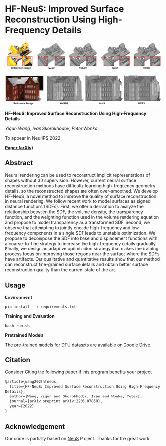 # HF-NeuS: Improved Surface Reconstruction Using High-Frequency Details

<p align="center">
  <img src="imgs/fig.png" alt="demo">
</p>

<p align="center">
  <img src="imgs/fig2.png" alt="demo">
</p>

**HF-NeuS: Improved Surface Reconstruction Using High-Frequency Details** 

*Yiqun Wang, Ivan Skorokhodov, Peter Wonka*

To appear in NeurIPS 2022 

**[Paper (arXiv)](https://arxiv.org/abs/2206.07850)**

## Abstract
Neural rendering can be used to reconstruct implicit representations of shapes without 3D supervision. However, current neural surface reconstruction methods have difficulty learning high-frequency geometry details, so the reconstructed shapes are often over-smoothed. We develop HF-NeuS, a novel method to improve the quality of surface reconstruction in neural rendering. We follow recent work to model surfaces as signed distance functions (SDFs). First, we offer a derivation to analyze the relationship between the SDF, the volume density, the transparency function, and the weighting function used in the volume rendering equation and propose to model transparency as a transformed SDF. Second, we observe that attempting to jointly encode high-frequency and low-frequency components in a single SDF leads to unstable optimization. We propose to decompose the SDF into base and displacement functions with a coarse-to-fine strategy to increase the high-frequency details gradually. Finally, we design an adaptive optimization strategy that makes the training process focus on improving those regions near the surface where the SDFs have artifacts. Our qualitative and quantitative results show that our method can reconstruct fine-grained surface details and obtain better surface reconstruction quality than the current state of the art.

## Usage

**Environment**
```shell
pip install - r requirements.txt
```

**Training and Evaluation**

```shell
bash run.sh
```

**Pretrained Models**

The pre-trained models for DTU datasets are available on [Google Drive](https://drive.google.com/drive/folders/1cQJsyCyotytPt1hYNNHKyB1kYgCI3u9I?usp=sharing).

## Citation

Consider Citing the following paper if this program benefits your project

```
@article{wang2022hfneus,
  title={HF-NeuS: Improved Surface Reconstruction Using High-Frequency Details},
  author={Wang, Yiqun and Skorokhodov, Ivan and Wonka, Peter},
  journal={arXiv preprint arXiv:2206.07850},
  year={2022}
}
```

## Acknowledgement

Our code is partially based on [NeuS](https://github.com/Totoro97/NeuS) Project. Thanks for the great work.
